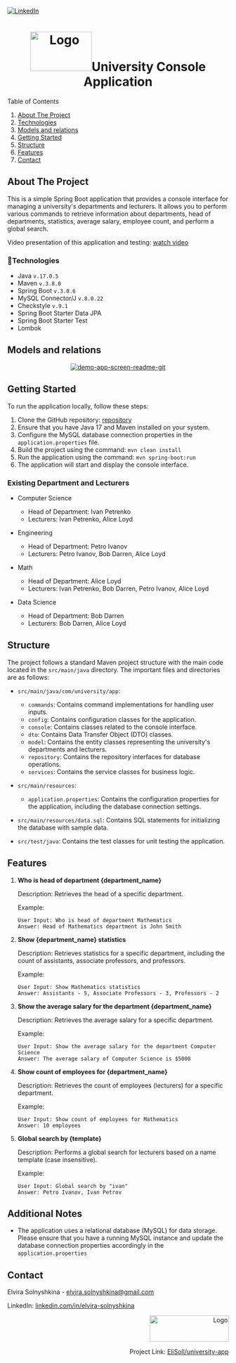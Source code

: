 [![LinkedIn][linkedin-shield]][linkedin-url]

<div align="center"><h1><img src="https://cdn-icons-png.flaticon.com/512/1183/1183669.png" alt="Logo" width="140" height="90">University Console Application</h1></div>
  <summary>Table of Contents</summary>
  <ol>
    <li>
      <a href="#about-the-project">About The Project</a></li>
 <li><a href="#technologies">Technologies</a></li>
    <li><a href="#models-and-relations">Models and relations</a></li>
    <li><a href="#getting-started">Getting Started</a></li>
    <li><a href="#structure">Structure</a></li>
    <li><a href="#features">Features</a></li>
    <li><a href="#contact">Contact</a></li>
  </ol>

## About The Project

This is a simple Spring Boot application that provides a console interface for managing a university's departments and lecturers. It allows you to perform various commands to retrieve information about departments, head of departments, statistics, average salary, employee count, and perform a global search.

Video presentation of this application and testing: [watch video](https://www.loom.com/share/09c5a6df10d44925ad2d6bedcb644f01)
### 🔨Technologies

- Java  ```v.17.0.5 ```
- Maven ```v.3.8.0```
- Spring Boot ```v.3.0.6```
- MySQL Connector/J ```v.8.0.22```
- Checkstyle ```v.9.1```
- Spring Boot Starter Data JPA
- Spring Boot Starter Test
- Lombok

## Models and relations
<div align="center"><a href="https://i2.paste.pics/NY71Y.png"><img src="https://i2.paste.pics/NY71Y.png" alt="demo-app-screen-readme-git" border="0"></a></div>

## Getting Started
To run the application locally, follow these steps:

1. Clone the GitHub repository: [repository](https://github.com/EliSoll/university-app)
2. Ensure that you have Java 17 and Maven installed on your system.
3. Configure the MySQL database connection properties in the `application.properties` file.
4. Build the project using the command: `mvn clean install`
5. Run the application using the command: `mvn spring-boot:run`
6. The application will start and display the console interface.

### Existing Department and Lecturers

- Computer Science 
    - Head of Department: Ivan Petrenko 
    - Lecturers: Ivan Petrenko, Alice Loyd 

- Engineering 
    - Head of Department: Petro Ivanov 
    - Lecturers: Petro Ivanov, Bob Darren, Alice Loyd

- Math
    - Head of Department: Alice Loyd
    - Lecturers: Ivan Petrenko, Bob Darren, Petro Ivanov, Alice Loyd 

- Data Science
    - Head of Department: Bob Darren 
    - Lecturers: Bob Darren, Alice Loyd
  
## Structure

The project follows a standard Maven project structure with the main code located in the `src/main/java` directory. The important files and directories are as follows:

- `src/main/java/com/university/app`:
    - `commands`: Contains command implementations for handling user inputs.
    - `config`: Contains configuration classes for the application.
    - `console`: Contains classes related to the console interface.
    - `dto`: Contains Data Transfer Object (DTO) classes.
    - `model`: Contains the entity classes representing the university's departments and lecturers.
    - `repository`: Contains the repository interfaces for database operations.
    - `services`: Contains the service classes for business logic.

- `src/main/resources`:
    - `application.properties`: Contains the configuration properties for the application, including the database connection settings.

- `src/main/resources/data.sql`: Contains SQL statements for initializing the database with sample data.

- `src/test/java`: Contains the test classes for unit testing the application.

## Features
1. **Who is head of department {department_name}**

   Description: Retrieves the head of a specific department.

   Example:
   ```
   User Input: Who is head of department Mathematics
   Answer: Head of Mathematics department is John Smith
   ```

2. **Show {department_name} statistics**

   Description: Retrieves statistics for a specific department, including the count of assistants, associate professors, and professors.

   Example:
   ```
   User Input: Show Mathematics statistics
   Answer: Assistants - 5, Associate Professors - 3, Professors - 2
   ```

3. **Show the average salary for the department {department_name}**

   Description: Retrieves the average salary for a specific department.

   Example:
   ```
   User Input: Show the average salary for the department Computer Science
   Answer: The average salary of Computer Science is $5000
   ```

4. **Show count of employees for {department_name}**

   Description: Retrieves the count of employees (lecturers) for a specific department.

   Example:
   ```
   User Input: Show count of employees for Mathematics
   Answer: 10 employees
   ```

5. **Global search by {template}**

   Description: Performs a global search for lecturers based on a name template (case insensitive).

   Example:
   ```
   User Input: Global search by "ivan"
   Answer: Petro Ivanov, Ivan Petrov
   ```
## Additional Notes

- The application uses a relational database (MySQL) for data storage. Please ensure that you have a running MySQL instance and update the database connection properties accordingly in the `application.properties`

## Contact

Elvira Solnyshkina - elvira.solnyshkina@gmail.com

LinkedIn: [linkedin.com/in/elvira-solnyshkina](https://www.linkedin.com/in/elvira-solnyshkina-232958117/)
<div align="right"><img src="https://i.ibb.co/cJyzyTZ/629b7b077c5cd817694c3233.png" alt="Logo" width="180" height="60">

Project Link: [EliSoll/university-app](https://github.com/EliSoll/university-app)</div>

[linkedin-shield]: https://img.shields.io/badge/-LinkedIn-black.svg?style=for-the-badge&logo=linkedin&colorB=555
[linkedin-url]: https://www.linkedin.com/in/elvira-solnyshkina-232958117/
